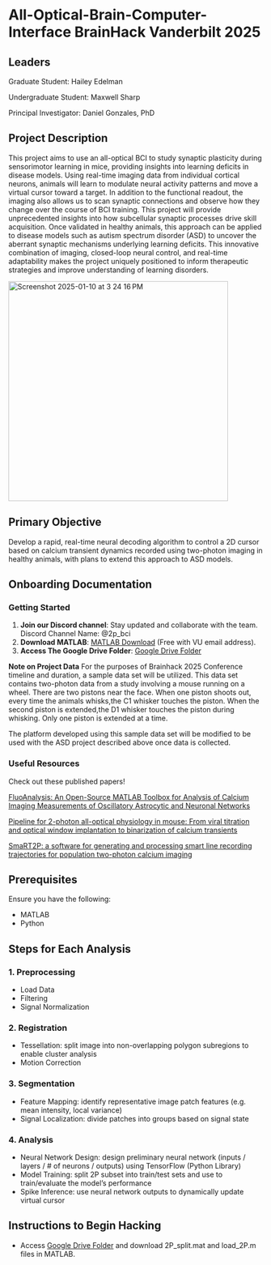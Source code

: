 # **All-Optical-Brain-Computer-Interface BrainHack Vanderbilt 2025**

## **Leaders**
Graduate Student: Hailey Edelman 

Undergraduate Student: Maxwell Sharp

Principal Investigator: Daniel Gonzales, PhD

## **Project Description**
This project aims to use an all-optical BCI to study synaptic plasticity during sensorimotor learning in mice, providing insights into learning deficits in disease models. Using real-time imaging data from individual cortical neurons, animals will learn to modulate neural activity patterns and move a virtual cursor toward a target. In addition to the functional readout, the imaging also allows us to scan synaptic connections and observe how they change over the course of BCI training. This project will provide unprecedented insights into how subcellular synaptic processes drive skill acquisition. Once validated in healthy animals, this approach can be applied to disease models such as autism spectrum disorder (ASD) to uncover the aberrant synaptic mechanisms underlying learning deficits. This innovative combination of imaging, closed-loop neural control, and real-time adaptability makes the project uniquely positioned to inform therapeutic strategies and improve understanding of learning disorders.  

<img width="434" alt="Screenshot 2025-01-10 at 3 24 16 PM" src="https://github.com/user-attachments/assets/a49a6c3d-0505-4c46-b451-4bc297e9a1ad" />

## **Primary Objective**
Develop a rapid, real-time neural decoding algorithm to control a 2D cursor based on calcium transient dynamics recorded using two-photon imaging in healthy animals, with plans to extend this approach to ASD models. 

## **Onboarding Documentation**
### Getting Started
1. **Join our Discord channel**: Stay updated and collaborate with the team. Discord Channel Name: @2p_bci
2. **Download MATLAB**: [MATLAB Download](https://www.mathworks.com/downloads/) (Free with VU email address).
3. **Access The Google Drive Folder**: [Google Drive Folder](https://drive.google.com/drive/folders/1rSHFr5iAfE-CrYZfGHz9_dFOTBRGZBaF?usp=share_link)

**Note on Project Data**
For the purposes of Brainhack 2025 Conference timeline and duration, a sample data set will be utilized. This data set contains two-photon data from a study involving a mouse running on a wheel. There are two pistons near the face. When one piston shoots out, every time the animals whisks,the C1 whisker touches the piston. When the second piston is extended,the D1 whisker touches the piston during whisking. Only one piston is extended at a time. 

The platform developed using this sample data set will be modified to be used with the ASD project described above once data is collected. 

### **Useful Resources**
Check out these published papers!

[FluoAnalysis: An Open-Source MATLAB Toolbox for Analysis of Calcium Imaging Measurements of Oscillatory Astrocytic and Neuronal Networks](https://pmc.ncbi.nlm.nih.gov/articles/PMC11353153/)


[Pipeline for 2-photon all-optical physiology in mouse: From viral titration and optical window implantation to binarization of calcium transients](https://www.sciencedirect.com/science/article/pii/S2666166721007164)


[SmaRT2P: a software for generating and processing smart line recording trajectories for population two-photon calcium imaging](https://braininformatics.springeropen.com/articles/10.1186/s40708-022-00166-4)

## **Prerequisites**
Ensure you have the following:
- MATLAB 
- Python

## **Steps for Each Analysis**

### 1. Preprocessing
- Load Data
- Filtering
- Signal Normalization

### 2. Registration
- Tessellation: split image into non-overlapping polygon subregions to enable cluster analysis
- Motion Correction

### 3. Segmentation
- Feature Mapping: identify representative image patch features (e.g. mean intensity, local variance)
- Signal Localization: divide patches into groups based on signal state

### 4. Analysis
- Neural Network Design: design preliminary neural network (inputs / layers / # of neurons / outputs) using TensorFlow (Python Library)
- Model Training: split 2P subset into train/test sets and use to train/evaluate the model’s performance
- Spike Inference: use neural network outputs to dynamically update virtual cursor

## **Instructions to Begin Hacking**
- Access [Google Drive Folder](https://drive.google.com/drive/folders/1rSHFr5iAfE-CrYZfGHz9_dFOTBRGZBaF?usp=share_link) and download 2P_split.mat and load_2P.m files in MATLAB. 














